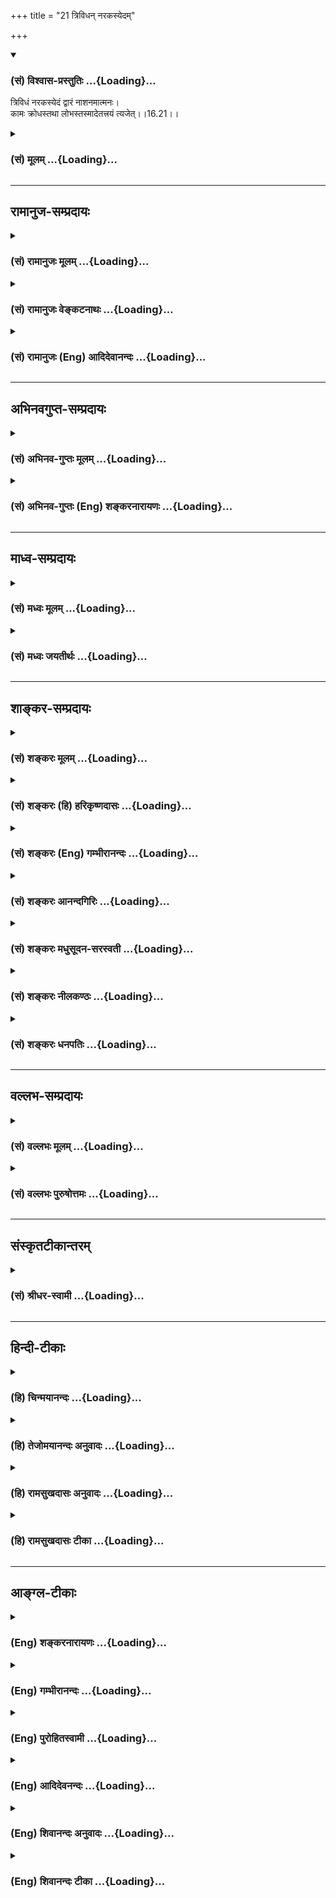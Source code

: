 +++
title = "21 त्रिविधन् नरकस्येदम्"

+++
<div class="js_include" newlevelforh1="3" title="(सं) विश्वास-प्रस्तुतिः" unfilled url="/purANam/mahAbhAratam/06-bhIShma-parva/02-bhagavad-gItA-parva/saMskRtam/vishvAsa-prastutiH/16_daivAsura-sampad-vib/21_trividhan_narakas.md">
<details open><summary><h3>(सं) विश्वास-प्रस्तुतिः ...{Loading}...</h3></summary>

त्रिविधं नरकस्येदं द्वारं नाशनमात्मनः।  
कामः क्रोधस्तथा लोभस्तस्मादेतत्त्रयं त्यजेत्।।16.21।।
</details>
</div>
<div class="js_include collapsed" newlevelforh1="3" title="(सं) मूलम्" unfilled url="/purANam/mahAbhAratam/06-bhIShma-parva/02-bhagavad-gItA-parva/saMskRtam/mUlam/16_daivAsura-sampad-vib/21_trividhan_narakas.md">
<details><summary><h3>(सं) मूलम् ...{Loading}...</h3></summary>

त्रिविधं नरकस्येदं द्वारं नाशनमात्मनः।  
कामः क्रोधस्तथा लोभस्तस्मादेतत्त्रयं त्यजेत्।।16.21।।
</details>
</div>


_________________
## रामानुज-सम्प्रदायः
<div class="js_include collapsed" newlevelforh1="3" title="(सं) रामानुजः मूलम्" unfilled url="/purANam/mahAbhAratam/06-bhIShma-parva/02-bhagavad-gItA-parva/saMskRtam/rAmAnujaH/mUlam/16_daivAsura-sampad-vib/21_trividhan_narakas.md">
<details><summary><h3>(सं) रामानुजः मूलम् ...{Loading}...</h3></summary>

।।16.21।। अस्य **असुरस्वभावरूपस्य नरकस्य एतत् त्रिविधं द्वारम्** तत् च
**आत्मनो नाशनम् काम क्रोधः लोभ** इति। त्रयाणां स्वरूपं पूर्वम् एव
व्याख्यातम्। द्वारं मार्गो हेतुः इत्यर्थः। **तस्मात्** एतत् त्रयं
त्यजेत्। तस्माद् अतिघोरनरकहेतुत्वात् कामक्रोधलोभानाम् एतत् त्रितयं दूरतः
परित्यजेत्।

</details>
</div>
<div class="js_include collapsed" newlevelforh1="3" title="(सं) रामानुजः वेङ्कटनाथः" unfilled url="/purANam/mahAbhAratam/06-bhIShma-parva/02-bhagavad-gItA-parva/saMskRtam/rAmAnujaH/venkaTanAthaH/16_daivAsura-sampad-vib/21_trividhan_narakas.md">
<details><summary><h3>(सं) रामानुजः वेङ्कटनाथः ...{Loading}...</h3></summary>

  
  
।।16.21।। अवश्यपरिहरणीयं सङ्क्षिप्योच्यत इत्यभिप्रायेणानन्तरग्रन्थं
सङ्गमयति -- अस्येति। यथावस्थितस्यात्मनोऽप्राप्तिरेव ह्यात्मनाशः; स
चासुरस्वभाव एवेत्यभिप्रायेणाऽऽहआसुरस्वभावस्यात्मनाशस्येति। मूलच्छेदात्
सर्वोऽप्यासुरस्वभावश्छिन्न
एवेत्यभिप्रायेणाऽऽहमूलहेतुमिति। आसुरस्वभावरूपस्य नरकस्येति -- एतस्मादधिकं
किमन्यन्नरकं इति भावः। आसुरस्वभावपरिहारार्थं हि तन्मूलोपदेशोऽयमिति
वा;तमोद्वारैः इत्यनन्तरैकार्थ्यं वा विवक्षितम्। आत्मनो नाशनमिति --
असन्नेव स भवति \[तै.उ.2।6।1\] इत्यादिक्रमेणेति भावः। प्रवेशहेतुर्हि
द्वारं; तेनापि प्राप्तिमात्रहेतुत्वमिह
विवक्षितमित्यभिप्रायेणोपचारावलम्बनक्रममाहमार्गो हेतुरित्यर्थ इति। द्वारं
नाशनं प्रविशन्नेव नश्यतीति भावः। त्याज्यस्य
दोषोक्तिस्त्यागविध्युपकारिकेत्यभिप्रायेणाऽऽह -- तस्मादिति। रौरवादिर्नरकः
पापक्षयहेतुः आसुरस्वभावस्त्वसौ पापार्जनहेतुत्वादतिघोर
इत्यभिप्रायेणाऽऽहअतिघोरनरकहेतुत्वादिति। सर्वस्यासुरस्वभावस्य
परित्याज्यत्वेऽपि विशेषनिषेधोऽत्यन्तपरिहरणीयत्वज्ञापनायेत्याह -- दूरतः
परित्यजेदिति।  
  

</details>
</div>
<div class="js_include collapsed" newlevelforh1="3" title="(सं) रामानुजः (Eng) आदिदेवानन्दः" unfilled url="/purANam/mahAbhAratam/06-bhIShma-parva/02-bhagavad-gItA-parva/saMskRtam/rAmAnujaH/english/AdidevAnandaH/16_daivAsura-sampad-vib/21_trividhan_narakas.md">
<details><summary><h3>(सं) रामानुजः (Eng) आदिदेवानन्दः ...{Loading}...</h3></summary>

16.21 Those three which constitute the 'gateway of this hell' in the
shape of demoniac nature, and are destructive of the self (Atman) - are
known as desire, wrath and greed. The nature of these has already been
explained. 'Gateway' (Dvara) means the path, the cause. Therefore, one
should renounce these three. Therefore, since they constitute the cause
of the extremely dreadful Naraka, one should wholly renounce this triad
- desire, wrath and greed.

</details>
</div>


_________________
## अभिनवगुप्त-सम्प्रदायः
<div class="js_include collapsed" newlevelforh1="3" title="(सं) अभिनव-गुप्तः मूलम्" unfilled url="/purANam/mahAbhAratam/06-bhIShma-parva/02-bhagavad-gItA-parva/saMskRtam/abhinava-guptaH/mUlam/16_daivAsura-sampad-vib/21_trividhan_narakas.md">
<details><summary><h3>(सं) अभिनव-गुप्तः मूलम् ...{Loading}...</h3></summary>

।।16.21 -- 16.22।। त्रिविधमिति। एतैरिति। यत कामादिकं त्रयं +++(N त्रितयम्)+++
नरकस्य द्वारं; तस्मात् एतत्,त्यज़ेत्।

</details>
</div>
<div class="js_include collapsed" newlevelforh1="3" title="(सं) अभिनव-गुप्तः (Eng) शङ्करनारायणः" unfilled url="/purANam/mahAbhAratam/06-bhIShma-parva/02-bhagavad-gItA-parva/saMskRtam/abhinava-guptaH/english/shankaranArAyaNaH/16_daivAsura-sampad-vib/21_trividhan_narakas.md">
<details><summary><h3>(सं) अभिनव-गुप्तः (Eng) शङ्करनारायणः ...{Loading}...</h3></summary>

16.21 See Coment under 16.22

</details>
</div>


_________________
## माध्व-सम्प्रदायः
<div class="js_include collapsed" newlevelforh1="3" title="(सं) मध्वः मूलम्" unfilled url="/purANam/mahAbhAratam/06-bhIShma-parva/02-bhagavad-gItA-parva/saMskRtam/madhvaH/mUlam/16_daivAsura-sampad-vib/21_trividhan_narakas.md">
<details><summary><h3>(सं) मध्वः मूलम् ...{Loading}...</h3></summary>

।।16.21।। Sri Madhvacharya did not comment on this sloka.,

</details>
</div>
<div class="js_include collapsed" newlevelforh1="3" title="(सं) मध्वः जयतीर्थः" unfilled url="/purANam/mahAbhAratam/06-bhIShma-parva/02-bhagavad-gItA-parva/saMskRtam/madhvaH/jayatIrthaH/16_daivAsura-sampad-vib/21_trividhan_narakas.md">
<details><summary><h3>(सं) मध्वः जयतीर्थः ...{Loading}...</h3></summary>

।।16.21।। Sri Jayatirtha did not comment on this sloka.  
  

</details>
</div>


_________________
## शाङ्कर-सम्प्रदायः
<div class="js_include collapsed" newlevelforh1="3" title="(सं) शङ्करः मूलम्" unfilled url="/purANam/mahAbhAratam/06-bhIShma-parva/02-bhagavad-gItA-parva/saMskRtam/shankaraH/mUlam/16_daivAsura-sampad-vib/21_trividhan_narakas.md">
<details><summary><h3>(सं) शङ्करः मूलम् ...{Loading}...</h3></summary>

।।16.21।। --,**त्रिविधं** त्रिप्रकारं **नरकस्य** प्राप्तौ **इदं द्वारं
नाशनम् आत्मनः;** यत् द्वारं प्रविशन्नेव नश्यति आत्मा कस्मैचित्
पुरुषार्थाय योग्यो न भवति इत्येतत्; अतः उच्यते द्वारं नाशनमात्मनः इति।
किं तत् **कामः क्रोधः तथा लोभः। तस्मात् एतत् त्रयं त्यजेत्।** यतः एतत्
द्वारं नाशनम् आत्मनः तस्मात् कामादित्रयमेतत् त्यजेत्।। त्यागस्तुतिरियम्
--,

</details>
</div>
<div class="js_include collapsed" newlevelforh1="3" title="(सं) शङ्करः (हि) हरिकृष्णदासः" unfilled url="/purANam/mahAbhAratam/06-bhIShma-parva/02-bhagavad-gItA-parva/saMskRtam/shankaraH/hindI/harikRShNadAsaH/16_daivAsura-sampad-vib/21_trividhan_narakas.md">
<details><summary><h3>(सं) शङ्करः (हि) हरिकृष्णदासः ...{Loading}...</h3></summary>

।।16.21।। अब यह समस्त आसुरी सम्पत्तिका संक्षेप कहा जाता है। जिन ( कामादि
) तीन भेदोंमें; आसुरी सम्पत्तिके अनन्त भेद होनेपर भी सबका अन्तर्भाव हो
जाता है; जिन तीनोंका नाश करनेसे सब दोषोंका नाश करना हो जाता है और जो सब
अनर्थोंके मूल कारण हैं; उनका वर्णन किया जाता है --, आत्माका नाश
करनेवाले; ये तीन प्रकारके दोष; नरकप्राप्तिके द्वार हैं। इनमें प्रवेश
करनेमात्रसे ही आत्मा नष्ट हो जाता है; अर्थात् किसी पुरुषार्थके योग्य
नहीं रहता। इसलिये ये तीनों आत्माका नाश करनेवाले द्वार कहलाते हैं। वे कौन
हैं काम; क्रोध और लोभ। सुतरां इन तीनोंका त्याग कर देना चाहिये। क्योंकि
ये काम आदि तीनों नरकद्वार आत्माका नाश करनेवाले हैं; इसलिये इनका त्याग कर
देना चाहिये। यह त्यागकी स्तुति है।

</details>
</div>
<div class="js_include collapsed" newlevelforh1="3" title="(सं) शङ्करः (Eng) गम्भीरानन्दः" unfilled url="/purANam/mahAbhAratam/06-bhIShma-parva/02-bhagavad-gItA-parva/saMskRtam/shankaraH/english/gambhIrAnandaH/16_daivAsura-sampad-vib/21_trividhan_narakas.md">
<details><summary><h3>(सं) शङ्करः (Eng) गम्भीरानन्दः ...{Loading}...</h3></summary>

16.21 Idam, this; dvaram, door; narakasya, of hell-for entering it;
which is the nasanam, destroyer; atmanah, of the soul; is trividham of
three kinds. It is that by the mere entry into which the soul perishes,
i.e., it ceases to be fit for attaining any human goal. hence it is said
that it is the door which is the destroyer of the soul. Which is that;
Kamah, passion; krodhah, anger; and also lobhah, greed. Tasmat,
therefore; tyajet, one shoud forsake; etat trayam, these three. Since
this door is the destroyer of the soul, therefore one should renounce
this group of three-passion etc. This is a eulogy of renunciation.

</details>
</div>
<div class="js_include collapsed" newlevelforh1="3" title="(सं) शङ्करः आनन्दगिरिः" unfilled url="/purANam/mahAbhAratam/06-bhIShma-parva/02-bhagavad-gItA-parva/saMskRtam/shankaraH/AnandagiriH/16_daivAsura-sampad-vib/21_trividhan_narakas.md">
<details><summary><h3>(सं) शङ्करः आनन्दगिरिः ...{Loading}...</h3></summary>

।।16.21।। कथमासुरीसंपदनन्तभेदवती पुरुषायुषेणापि परिहर्तुं
शक्येतेत्याशङ्क्याह -- **सर्वस्या इति।** संक्षेपोक्तिफलमाह --
**यस्मिन्निति।** कामादौ त्रिविधे सर्वस्यासुरसंपद्भेदस्यान्तर्भावेऽपि
कथमसौ परिह्रियते तत्राह -- **यत्परिहारेणेति।**
कामादिपरिहारेणासुरीसंपद्भेदपरिहारेऽपि कथं सर्वानर्थपरिवर्जनमित्याशङ्कयाह
-- **यन्मूलमिति।** कथमात्मनो नित्यस्य नाशशङ्केति तत्राह --
**कस्मैचिदिति।** त्रिविधमपि सामान्यतो दर्शितमाकाङ्क्षाद्वारा विशेषतो
दर्शयति -- **किं तदिति।** तस्मादिति व्याचष्टे -- **यत इति।**
कामादित्यागे सत्यनर्थाचरणश्रेयःप्रतिबन्धानिवृत्ती स्यातामिति भावः।

</details>
</div>
<div class="js_include collapsed" newlevelforh1="3" title="(सं) शङ्करः मधुसूदन-सरस्वती" unfilled url="/purANam/mahAbhAratam/06-bhIShma-parva/02-bhagavad-gItA-parva/saMskRtam/shankaraH/madhusUdana-sarasvatI/16_daivAsura-sampad-vib/21_trividhan_narakas.md">
<details><summary><h3>(सं) शङ्करः मधुसूदन-सरस्वती ...{Loading}...</h3></summary>

।।16.21।। नन्वासुरी संपदनन्तभेदवती कथं पुरुषायुषेणापि परिहर्तुं
शक्येतेत्याशङ्क्य तां संक्षिप्याह -- त्रिविधमिति। इदं त्रिविधं
त्रिप्रकारं नरकस्य प्राप्तौ द्वारं साधनं सर्वस्या आसुर्याः संपदो
मूलभूतमात्मनो नाशनं सर्वपुरुषार्थायोग्यतासंपादनेनात्यन्ताधमयोनिप्रापकं।
किंतदित्यत आह। कामक्रोधस्तथा लोभ इति प्राग्व्याख्यातम्।
यस्मादेतत्त्रयमेव सर्वानर्थमूलं तस्मादेतत्त्रयं त्यजेत्।
एतत्त्रयत्यागेनैव सर्वाप्यासुरीसंपत्त्यक्ता भवति। एतत्त्रयत्यागश्च
उत्पन्नस्य विवेकेन कार्यप्रतिबन्धस्ततः परं चानुत्पत्तिरिति द्रष्टव्यम्।

</details>
</div>
<div class="js_include collapsed" newlevelforh1="3" title="(सं) शङ्करः नीलकण्ठः" unfilled url="/purANam/mahAbhAratam/06-bhIShma-parva/02-bhagavad-gItA-parva/saMskRtam/shankaraH/nIlakaNThaH/16_daivAsura-sampad-vib/21_trividhan_narakas.md">
<details><summary><h3>(सं) शङ्करः नीलकण्ठः ...{Loading}...</h3></summary>

।।16.21।। संक्षेपमासुर्याः संपत्तेराह -- **त्रिविधमिति।**

</details>
</div>
<div class="js_include collapsed" newlevelforh1="3" title="(सं) शङ्करः धनपतिः" unfilled url="/purANam/mahAbhAratam/06-bhIShma-parva/02-bhagavad-gItA-parva/saMskRtam/shankaraH/dhanapatiH/16_daivAsura-sampad-vib/21_trividhan_narakas.md">
<details><summary><h3>(सं) शङ्करः धनपतिः ...{Loading}...</h3></summary>

।।16.21।। नन्वनन्तभेदवतीयमासुरी संपत्पुरुषायुणापि
परिहर्तुमशक्येत्याशङ्क्य सर्व आसुरीसंपद्भेदोऽनन्तोऽपि यस्मिन्नन्तर्भवति
यत्परिहारेण परिहृतश्च भवति तत्सर्वानर्थमूलबूतं दर्शयति। त्रिविधं
त्रिप्रकारमिदं नरकस्य प्राप्तौ द्वारमात्मनो नाशनं यद्द्वारं
प्रविशन्नेवात्मा नश्यति न कस्मैचित्पुरुषार्थाय योग्यो भवति। किं तत् कामः
क्रोधस्तथा क्षोभः इति त्रिविधं नरकस्य द्वारं नाशनमात्मनः
तस्मादेतत्कामादित्रयं श्रेयोर्थी त्यजेत्।

</details>
</div>


_________________
## वल्लभ-सम्प्रदायः
<div class="js_include collapsed" newlevelforh1="3" title="(सं) वल्लभः मूलम्" unfilled url="/purANam/mahAbhAratam/06-bhIShma-parva/02-bhagavad-gItA-parva/saMskRtam/vallabhaH/mUlam/16_daivAsura-sampad-vib/21_trividhan_narakas.md">
<details><summary><h3>(सं) वल्लभः मूलम् ...{Loading}...</h3></summary>

।।16.21।। एतदासुरभावत आत्मनाशे मूलं हेतुमाह -- त्रिविधमिति। अस्यासुरस्य
भावस्य नारकस्य त्रिधा मतं द्वारं कामश्च लोभश्च क्रोधः; तस्मादेतत्त्रयं
त्यजेदिति तन्त्रान्तरवाक्येनैकार्थयति कामः क्रोधस्तथा लोभ
इतितस्मादेतत्त्रयं त्यजेत् इति हितोपदेशः।

</details>
</div>
<div class="js_include collapsed" newlevelforh1="3" title="(सं) वल्लभः पुरुषोत्तमः" unfilled url="/purANam/mahAbhAratam/06-bhIShma-parva/02-bhagavad-gItA-parva/saMskRtam/vallabhaH/puruShottamaH/16_daivAsura-sampad-vib/21_trividhan_narakas.md">
<details><summary><h3>(सं) वल्लभः पुरुषोत्तमः ...{Loading}...</h3></summary>

  
  
।।16.21।। तेषु तदभावात्तथा उक्तासुरसङ्गात्तन्मुख्यधर्मत्रयोत्पत्तिः
स्यात्तच्च नरकद्वारं तत्र गमनसाधनरूपमतस्तत्सङ्गत्यागमाह -- त्रिविधमिति।
इदमग्रे वक्ष्यमाणं त्रिविधं नरकस्य द्वारं प्रवेशसाधनमित्यर्थः। कीदृशं
द्वारम् आत्मनो जीवस्य नाशनं विनाशकर्तृ; संसारपातनात् तद्विवेचयतिकामः
क्रोधस्तथा लोभः इति। कामः स्वरमणानन्देच्छारूपः; क्रोधः अकारणहृत्तापरूपः;
लोभः सर्वगुणनाशकपरस्वप्राप्तीच्छारूपः; तस्मात् असुरात् () एतत् त्रितयं
स्यादतस्त्यजेत् तत्सङ्गमिति शेषः।  
  

</details>
</div>


_________________
## संस्कृतटीकान्तरम्
<div class="js_include collapsed" newlevelforh1="3" title="(सं) श्रीधर-स्वामी" unfilled url="/purANam/mahAbhAratam/06-bhIShma-parva/02-bhagavad-gItA-parva/saMskRtam/shrIdhara-svAmI/16_daivAsura-sampad-vib/21_trividhan_narakas.md">
<details><summary><h3>(सं) श्रीधर-स्वामी ...{Loading}...</h3></summary>

।।16.21।। उक्तानामासुरदोषाणां मध्ये सकलदोषमूलभूतं दोषत्रयं सर्वथा
वर्जनीयमित्याह **-- त्रिविधमिति।** कामः क्रोधो लोभश्चेतीदं त्रिविधं
नरकस्य द्वारम्। अतएवात्मनो नाशनं नीचयोनिप्रापकम्। तस्मादेतत्त्रयं
सर्वात्मना त्यजेत्।

</details>
</div>


_________________
## हिन्दी-टीकाः
<div class="js_include collapsed" newlevelforh1="3" title="(हि) चिन्मयानन्दः" unfilled url="/purANam/mahAbhAratam/06-bhIShma-parva/02-bhagavad-gItA-parva/hindI/chinmayAnandaH/16_daivAsura-sampad-vib/21_trividhan_narakas.md">
<details><summary><h3>(हि) चिन्मयानन्दः ...{Loading}...</h3></summary>

।।16.21।। स्वर्ग सुखरूप है; तो नरक दुखरूप। अत इसी जीवन में भी मनुष्य
अपनी मनस्थिति में स्वर्ग और नरक का अनुभव कर सकता है। शास्त्र प्रमाण से
स्वर्ग और नरक के अस्तित्व का भी ज्ञान होता है। इस श्लोक में नरक के
त्रिविध द्वार बताये गये हैं। इस सम्पूर्ण अध्याय का प्रय़ोजन मनुष्य का
आसुरी अवस्था से उद्धार कर उसे निस्वार्थ सेवा तथा आत्मानन्द का अनुभव
कराना है। काम; क्रोध और लोभ जहाँ काम है वहीं क्रोध का होना स्वाभाविक है।
किसी विषय को सुख का साधन समझकर उसका निरन्तर चिन्तन करने से उस विषय की
कामना उत्पन्न होती है। यदि इस कामनापूर्ति में कोई बाधा आती है; तो उससे
क्रोध उत्पन्न होता है। यदि कामना तीव्र हो; तो क्रोध भी इतना उग्र रूप
होता है कि वह जीवन की नौका को इतस्तत प्रक्षेपित कर; छिन्नभिन्न करके अन्त
में उसे डुबो देता है। यदि कामना पूर्ण हो जाती है; तो मनुष्य का लोभ बढ़ता
जाता है और इस प्रकार; उसकी शक्ति का ह्रास होता जाता है। असन्तुष्टि का वह
भाव लोभ कहलाता है; जो हमारे वर्तमान सन्तुष्टि के भाव को विषाक्त करता है।
लोभी पुरुष को कभी शान्ति और सुख प्राप्त नहीं होता; क्योंकि असन्तोष ही
लोभ का स्वभाव है। काम; क्रोध और लोभ के इस क्रिया प्रतिक्रिया रूप संबंध को
हम समझ लें; तो भगवान् का निष्कर्ष हमें स्वीकार करना ही पड़ेगा कि इसलिए
इन तीनों को त्याग देना चाहिए। इन तीनों के त्याग की स्तुति करते हुए कहते
हैं

</details>
</div>
<div class="js_include collapsed" newlevelforh1="3" title="(हि) तेजोमयानन्दः अनुवादः" unfilled url="/purANam/mahAbhAratam/06-bhIShma-parva/02-bhagavad-gItA-parva/hindI/tejomayAnandaH/anuvAdaH/16_daivAsura-sampad-vib/21_trividhan_narakas.md">
<details><summary><h3>(हि) तेजोमयानन्दः अनुवादः ...{Loading}...</h3></summary>

।।16.21।। काम, क्रोध और लोभ ये आत्मनाश के त्रिविध द्वार हैं, इसलिए इन
तीनों को त्याग देना चाहिए।।

</details>
</div>
<div class="js_include collapsed" newlevelforh1="3" title="(हि) रामसुखदासः अनुवादः" unfilled url="/purANam/mahAbhAratam/06-bhIShma-parva/02-bhagavad-gItA-parva/hindI/rAmasukhadAsaH/anuvAdaH/16_daivAsura-sampad-vib/21_trividhan_narakas.md">
<details><summary><h3>(हि) रामसुखदासः अनुवादः ...{Loading}...</h3></summary>

।।16.21।। काम, क्रोध और लोभ -- ये तीन प्रकारके नरकके दरवाजे जीवात्माका
पतन करनेवाले हैं, इसलिये इन तीनोंका त्याग कर देना चाहिये।

</details>
</div>
<div class="js_include collapsed" newlevelforh1="3" title="(हि) रामसुखदासः टीका" unfilled url="/purANam/mahAbhAratam/06-bhIShma-parva/02-bhagavad-gItA-parva/hindI/rAmasukhadAsaH/TIkA/16_daivAsura-sampad-vib/21_trividhan_narakas.md">
<details><summary><h3>(हि) रामसुखदासः टीका ...{Loading}...</h3></summary>

।।16.21।।***व्याख्या --***  **कामः क्रोधस्तथा लोभस्त्रिविधं नरकस्येदं
द्वारम् --** भगवान्ने पाँचवें श्लोकमें कहा था कि दैवीसम्पत्ति मोक्षके
लिये और आसुरीसम्पत्ति बन्धनके लिये है। तो वह आसुरीसम्पत्ति आती कहाँसे है
जहाँ संसारकी कामना होती है। संसारके भोगपदार्थोंका संग्रह; मान; बड़ाई;
आराम आदि जो अच्छे दीखते हैं; उनमें जो महत्त्वबुद्धि या आकर्षण है; बस;
वही मनुष्यको नरकोंकी तरफ ले जानेवाला है। इसलिये काम; क्रोध; लोभ; मोह; मद
और मत्सर -- ये ष़ड्रिपु माने गये हैं। इनमेंसे कहींपर तीनका; कहींपर दोका
और कहींपर एकका कथन किया जाता है; पर वे सब मिलेजुले हैं; एक ही धातुके
हैं। इन सबमें काम ही मूल है क्योंकि कामनाके कारण ही आदमी बँधता है (गीता
5। 12)। तीसरे अध्यायके छत्तीसवें श्लोकमें अर्जुनने पूछा था कि मनुष्य न
चाहता हुआ भी पापका आचरण क्यों करता है उसके उत्तरमें भगवान्ने काम और
क्रोध -- ये दो शत्रु बताये। परन्तु उन दोनोंमें भी **एष** शब्द देकर
कामनाको ही मुख्य बताया क्योंकि कामनामें विघ्न पड़नेपर क्रोध आता है। यहाँ
काम; क्रोध और लोभ -- ये तीन शत्रु बताते हैं। तात्पर्य है कि भोगोंकी तरफ
वृत्तियोंका होना काम है और संग्रहकी तरफ वृत्तियोंका होना लोभ है। जहाँ
काम शब्द अकेला आता है; वहाँ उसके अन्तर्गत ही भोग और संग्रहकी इच्छा आती
है। परन्तु जहाँ काम और लोभ -- दोनों स्वतन्त्ररूपसे आते हैं; वहाँ भोगकी
इच्छाको लेकर काम और संग्रहकी इच्छाको लेकर लोभ आता है और इन दोनोंमें बाधा
पड़नेपर क्रोध आता है। जब काम; क्रोध और लोभ -- तीनों अधिक बढ़ जाते हैं;
तब मोह होता है।  
  
कामसे क्रोध पैदा होता है और क्रोधसे सम्मोह हो जाता है (गीता 2। 62 --
63)। यदि कामनामें बाधा न पड़े; तो लोभ पैदा होता है और लोभसे सम्मोह हो
जाता है। वास्तवमें यह काम ही क्रोध और लोभका रूप धारण कर लेता है। सम्मोह
हो जानेपर तमोगुण आ जाता है। फिर तो पूरी आसुरी सम्पत्ति आ जाती
है।**नाशनमात्मनः --** काम; क्रोध और लोभ -- ये तीनों मनुष्यका पतन
करनेवाले हैं। जिनका उद्देश्य भोग भोगना और संग्रह करना होता है; वे लोग
(अपनी समझसे) अपनी उन्नति करनेके लिये इन तीनों दोषोंको हितकारी मान लेते
हैं। उनका यही भाव रहता है कि हम लोग काम आदिसे सुख पायेंगे; आरामसे
रहेंगे; खूब भोग भोगेंगे। यह भाव ही उनका पतन कर देता है।**तस्मादेतत्त्रयं
त्यजेत् --** ये काम; क्रोध आदि नरकोंके दरवाजे हैं। इसलिये मनुष्य इनका
त्याग कर दे। इनका त्याग कैसे करे तीसरे अध्यायके चौंतीसवें श्लोकमें
भगवान्ने बताया है कि प्रत्येक इन्द्रियके विषयमें अनुकूलता और
प्रतिकूलताको लेकर राग (काम) और द्वेष (क्रोध) स्थित रहते हैं। साधकको
चाहिये कि वह इनके वशीभूत न हो। वशीभूत न होनेका अर्थ है कि काम; क्रोध;
लोभको लेकर अर्थात् इनके आश्रित होकर कोई कार्य न करे क्योंकि इनके वशीभूत
होकर शास्त्र; धर्म और लोकमर्यादाके विरुद्ध कार्य करनेसे मनुष्यका पतन हो
जाता है।  
  
***सम्बन्ध --***  अब भगवान्; काम; क्रोध और लोभसे रहित होनेका माहात्म्य
बताते हैं --

</details>
</div>


_________________
## आङ्ग्ल-टीकाः
<div class="js_include collapsed" newlevelforh1="3" title="(Eng) शङ्करनारायणः" unfilled url="/purANam/mahAbhAratam/06-bhIShma-parva/02-bhagavad-gItA-parva/english/shankaranArAyaNaH/16_daivAsura-sampad-vib/21_trividhan_narakas.md">
<details><summary><h3>(Eng) शङ्करनारायणः ...{Loading}...</h3></summary>

16.21. To the hell, three-fold is the gate that ruins the Self : \[They
are\] desire, anger as well as greed. Hence one should avoid these
three.

</details>
</div>
<div class="js_include collapsed" newlevelforh1="3" title="(Eng) गम्भीरानन्दः" unfilled url="/purANam/mahAbhAratam/06-bhIShma-parva/02-bhagavad-gItA-parva/english/gambhIrAnandaH/16_daivAsura-sampad-vib/21_trividhan_narakas.md">
<details><summary><h3>(Eng) गम्भीरानन्दः ...{Loading}...</h3></summary>

16.21 This door of hell, which is the destroyer of the soul, is of three
kinds-passion, anger and also greed. Therefore one should forsake these
three.

</details>
</div>
<div class="js_include collapsed" newlevelforh1="3" title="(Eng) पुरोहितस्वामी" unfilled url="/purANam/mahAbhAratam/06-bhIShma-parva/02-bhagavad-gItA-parva/english/purohitasvAmI/16_daivAsura-sampad-vib/21_trividhan_narakas.md">
<details><summary><h3>(Eng) पुरोहितस्वामी ...{Loading}...</h3></summary>

16.21 The gates of hell are three: lust, wrath and avarice. They destroy
the Self. Avoid them.

</details>
</div>
<div class="js_include collapsed" newlevelforh1="3" title="(Eng) आदिदेवनन्दः" unfilled url="/purANam/mahAbhAratam/06-bhIShma-parva/02-bhagavad-gItA-parva/english/AdidevanandaH/16_daivAsura-sampad-vib/21_trividhan_narakas.md">
<details><summary><h3>(Eng) आदिदेवनन्दः ...{Loading}...</h3></summary>

16.21 Desire, wrath and greed - this is the triple gateway to Naraka,
ruinous to the self. Therefore one should abandon these three.

</details>
</div>
<div class="js_include collapsed" newlevelforh1="3" title="(Eng) शिवानन्दः अनुवादः" unfilled url="/purANam/mahAbhAratam/06-bhIShma-parva/02-bhagavad-gItA-parva/english/shivAnandaH/anuvAdaH/16_daivAsura-sampad-vib/21_trividhan_narakas.md">
<details><summary><h3>(Eng) शिवानन्दः अनुवादः ...{Loading}...</h3></summary>

16.21 Triple is the gate of this hell, destructive of the self lust,
anger and greed; therefore one should abandon these three.

</details>
</div>
<div class="js_include collapsed" newlevelforh1="3" title="(Eng) शिवानन्दः टीका" unfilled url="/purANam/mahAbhAratam/06-bhIShma-parva/02-bhagavad-gItA-parva/english/shivAnandaH/TIkA/16_daivAsura-sampad-vib/21_trividhan_narakas.md">
<details><summary><h3>(Eng) शिवानन्दः टीका ...{Loading}...</h3></summary>

16.21 त्रिविधम् triple; नरकस्य of hell; इदम् this; द्वारम् gate; नाशनम्
destructive; आत्मनः of the self; कामः lust; क्रोधः anger; तथा also; लोभः
greed; तस्मात् therefore; एतत् this; त्रयम् three; त्यजेत् (one) should
abandon.Commentary Lust; anger and greed; -- these highway robbers will
cause a man to fall into the dark abyss of hell; misery or grief. These
are the three fountainheads of misery. These three constitute the
gateway leading to the lowest of hells. These are the enemies of peace;
devotion and knowledge. When these evil modifications of the mind arise
in it; man loses his balance or poise and discrimination and commits
various evil actions.Lust; anger and greed denote selfblindness and
ignorance; for there are no Vasanas; wants; anger; or greed in Brahman
or the pure immortal Self.Narakasya dvaram The gate to hell The gate
leading to hell. The self is destroyed by merely entering at the gate;
i.e.; it is not fit to do any right exertion to attain the goal of
life.As this gate causes selfdestruction; let everyone renounce these
three. (Cf.III.47)In the next verse the man who has abandoned these
three evils is highyl eulogised.

</details>
</div>
